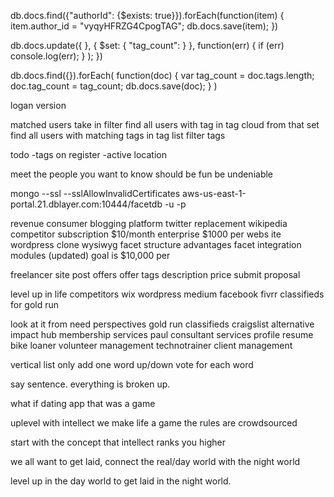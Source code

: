 db.docs.find({"authorId": {$exists: true}}).forEach(function(item)
{
        item.author_id = "vyqyHFRZG4CpogTAG";
        db.docs.save(item);
})


db.docs.update({
            }, {
                $set: {
                    "tag_count": 
                }
            },
            function(err) {
                if (err) console.log(err);
            }
        );
    })


db.docs.find({}).forEach(
    function(doc) {
        var tag_count = doc.tags.length;
        doc.tag_count = tag_count;
        db.docs.save(doc);
    }
)


<!--autocomplete add tag to doc-->
<!--bookmarks-->
<!--cancel edit option-->
<!--shareable address-->
<!--me button-->

logan version
<!--generate cloud after update-->
matched users
take in filter
find all users with tag in tag cloud
from that set find all users with matching tags in tag list
filter tags 

todo
-tags on register
-active location


meet the people you want to know
should be fun
be undeniable



mongo --ssl --sslAllowInvalidCertificates aws-us-east-1-portal.21.dblayer.com:10444/facetdb -u <user> -p<password>


revenue
    consumer
        blogging platform
        twitter replacement
        wikipedia competitor
        subscription
            $10/month
    enterprise
        $1000 per
            webs    ite
                wordpress clone
                wysiwyg
                facet structure
                advantages
                    facet integration
                    modules (updated)
        goal is $10,000 per
    


freelancer site
    post offers
    offer
        tags
        description
        price
    submit proposal
        
        
        
level up in life
competitors
    wix
    wordpress
    medium
    facebook
    fivrr
    classifieds for gold run
    
    
look at it from need perspectives
    gold run
        classifieds
            craigslist alternative
    impact hub
        membership
        services
    paul
        consultant services
        profile
        resume
    bike loaner
        volunteer management
    technotrainer
        client management
        
        
        
vertical list
only add one word
up/down vote for each word

say sentence.  everything is broken up.





what if dating app that was a game

uplevel with intellect
we make life a game
the rules are crowdsourced

start with the concept that intellect ranks you higher


we all want to get laid, connect the real/day world with the night world

level up in the day world to get laid in the night world.